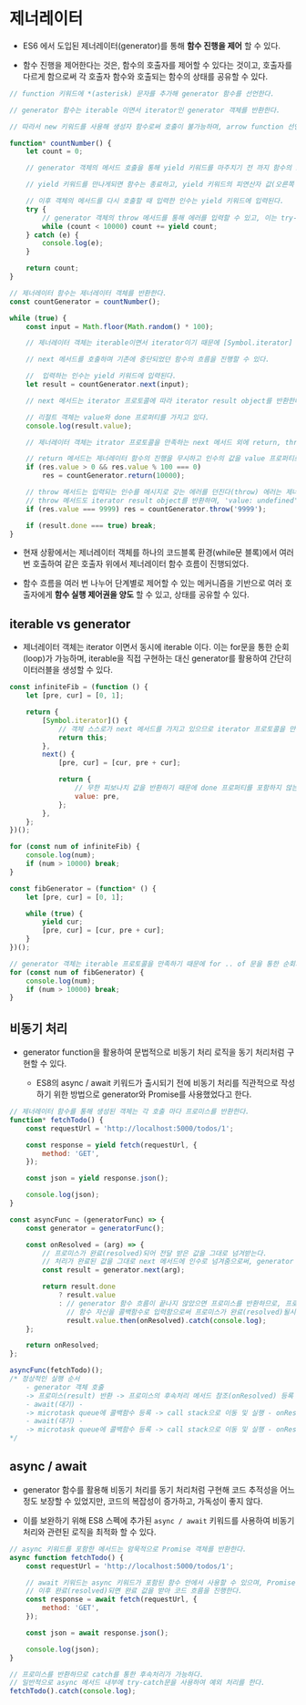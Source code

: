 # 제너레이터

- ES6 에서 도입된 제너레이터(generator)를 통해 **함수 진행을 제어** 할 수 있다.

- 함수 진행을 제어한다는 것은, 함수의 호출자를 제어할 수 있다는 것이고, 호출자를 다르게 함으로써 각 호출자 함수와 호출되는 함수의 상태를 공유할 수 있다.

```js
// function 키워드에 *(asterisk) 문자를 추가해 generator 함수를 선언한다.

// generator 함수는 iterable 이면서 iterator인 generator 객체를 반환한다.

// 따라서 new 키워드를 사용해 생성자 함수로써 호출이 불가능하며, arrow function 선언이 불가능하다.

function* countNumber() {
	let count = 0;

	// generator 객체의 메서드 호출을 통해 yield 키워드를 마주치기 전 까지 함수의 흐름이 진행된다.

	// yield 키워드를 만나게되면 함수는 종료하고, yield 키워드의 피연산자 값(오른쪽 값)을 반환한다.

	// 이후 객체의 메서드를 다시 호출할 때 입력한 인수는 yield 키워드에 입력된다.
	try {
		// generator 객체의 throw 메서드를 통해 에러를 입력할 수 있고, 이는 try-catch문을 통해 제어할 수 있다.
		while (count < 10000) count += yield count;
	} catch (e) {
		console.log(e);
	}

	return count;
}

// 제너레이터 함수는 제너레이터 객체를 반환한다.
const countGenerator = countNumber();

while (true) {
	const input = Math.floor(Math.random() * 100);

	// 제너레이터 객체는 iterable이면서 iterator이기 때문에 [Symbol.iterator] 프로퍼티 메서드가 존재하며 next 메서드를 호출할 수 있다.

	// next 메서드를 호출하며 기존에 중단되었던 함수의 흐름을 진행할 수 있다.

	//  입력하는 인수는 yield 키워드에 입력된다.
	let result = countGenerator.next(input);

	// next 메서드는 iterator 프로토콜에 따라 iterator result object를 반환한다.

	// 리절트 객체는 value와 done 프로퍼티를 가지고 있다.
	console.log(result.value);

	// 제너레이터 객체는 itrator 프로토콜을 만족하는 next 메서드 외에 return, throw 메서드를 추가적으로 포함한다.

	// return 메서드는 제너레이터 함수의 진행을 무시하고 인수의 값을 value 프로퍼티로 갖고, 'done: true' 값을 가지는 iterator result object를 반환한다.
	if (res.value > 0 && res.value % 100 === 0)
		res = countGenerator.return(10000);

	// throw 메서드는 입력되는 인수를 메시지로 갖는 에러를 던진다(throw) 에러는 제너레이터 함수의 try-catch 문을 통해 제어된다.
	// throw 메서드도 iterator result object를 반환하며, 'value: undefined', 'done: true' 값을 가진다.
	if (res.value === 9999) res = countGenerator.throw('9999');

	if (result.done === true) break;
}
```

- 현재 상황에서는 제너레이터 객체를 하나의 코드블록 환경(while문 블록)에서 여러 번 호출하여 같은 호출자 위에서 제너레이터 함수 흐름이 진행되었다.

- 함수 흐름을 여러 번 나누어 단계별로 제어할 수 있는 메커니즘을 기반으로 여러 호출자에게 **함수 실행 제어권을 양도** 할 수 있고, 상태를 공유할 수 있다.

## iterable vs generator

- 제너레이터 객체는 iterator 이면서 동시에 iterable 이다. 이는 for문을 통한 순회(loop)가 가능하며, iterable을 직접 구현하는 대신 generator를 활용하여 간단히 이터러블을 생성할 수 있다.

```js
const infiniteFib = (function () {
	let [pre, cur] = [0, 1];

	return {
		[Symbol.iterator]() {
			// 객체 스스로가 next 메서드를 가지고 있으므로 iterator 프로토콜을 만족한다.
			return this;
		},
		next() {
			[pre, cur] = [cur, pre + cur];

			return {
				// 무한 피보나치 값을 반환하기 때문에 done 프로퍼티를 포함하지 않는다.
				value: pre,
			};
		},
	};
})();

for (const num of infiniteFib) {
	console.log(num);
	if (num > 10000) break;
}

const fibGenerator = (function* () {
	let [pre, cur] = [0, 1];

	while (true) {
		yield cur;
		[pre, cur] = [cur, pre + cur];
	}
})();

// generator 객체는 iterable 프로토콜을 만족하기 때문에 for .. of 문을 통한 순회가 가능하다.
for (const num of fibGenerator) {
	console.log(num);
	if (num > 10000) break;
}
```

## 비동기 처리

- generator function을 활용하여 문법적으로 비동기 처리 로직을 동기 처리처럼 구현할 수 있다.

  - ES8의 async / await 키워드가 출시되기 전에 비동기 처리를 직관적으로 작성하기 위한 방법으로 generator와 Promise를 사용했었다고 한다.

```js
// 제너레이터 함수를 통해 생성된 객체는 각 호출 마다 프로미스를 반환한다.
function* fetchTodo() {
	const requestUrl = 'http://localhost:5000/todos/1';

	const response = yield fetch(requestUrl, {
		method: 'GET',
	});

	const json = yield response.json();

	console.log(json);
}

const asyncFunc = (generatorFunc) => {
	const generator = generatorFunc();

	const onResolved = (arg) => {
		// 프로미스가 완료(resolved)되어 전달 받은 값을 그대로 넘겨받는다.
		// 처리가 완료된 값을 그대로 next 메서드에 인수로 넘겨줌으로써, generator 함수의 흐름을 직관적으로 볼 수 있다.
		const result = generator.next(arg);

		return result.done
			? result.value
			: // generator 함수 흐름이 끝나지 않았으면 프로미스를 반환하므로, 프로미스에 대한 후속처리 메서드를 호출한다.
			  // 함수 자신을 콜백함수로 입력함으로써 프로미스가 완료(resolved)될시 함수 자신을 재귀 호출 한다.
			  result.value.then(onResolved).catch(console.log);
	};

	return onResolved;
};

asyncFunc(fetchTodo)();
/* 정상적인 실행 순서
	- generator 객체 호출 
	-> 프로미스(result) 반환 -> 프로미스의 후속처리 메서드 참조(onResolved) 등록
	- await(대기) -
	-> microtask queue에 콜백함수 등록 -> call stack으로 이동 및 실행 - onResolved(response) -> 제너레이터 객체 호출 -> 프로미스 반환(result) -> 프로미스의 후속처리 메서드(onResolved) 참조 등록	
	- await(대기) -
	-> microtask queue에 콜백함수 등록 -> call stack으로 이동 및 실행 - onResolved(response) -> 제너레이터 객체 호출 - 종료
*/
```

## async / await

- generator 함수를 활용해 비동기 처리를 동기 처리처럼 구현해 코드 추적성을 어느 정도 보장할 수 있었지만, 코드의 복잡성이 증가하고, 가독성이 좋지 않다.

- 이를 보완하기 위해 ES8 스펙에 추가된 `async / await` 키워드를 사용하여 비동기 처리와 관련된 로직을 최적화 할 수 있다.

```js
// async 키워드를 포함한 메서드는 암묵적으로 Promise 객체를 반환한다.
async function fetchTodo() {
	const requestUrl = 'http://localhost:5000/todos/1';

	// await 키워드는 async 키워드가 포함된 함수 안에서 사용할 수 있으며, Promise 객체가 입력되면 코드의 흐름을 멈추어 완료(resolved)될 때 까지 대기한다.
	// 이후 완료(resolved)되면 완료 값을 받아 코드 흐름을 진행한다.
	const response = await fetch(requestUrl, {
		method: 'GET',
	});

	const json = await response.json();

	console.log(json);
}

// 프로미스를 반환하므로 catch를 통한 후속처리가 가능하다.
// 일반적으로 async 메서드 내부에 try-catch문을 사용하여 예외 처리를 한다.
fetchTodo().catch(console.log);
```
